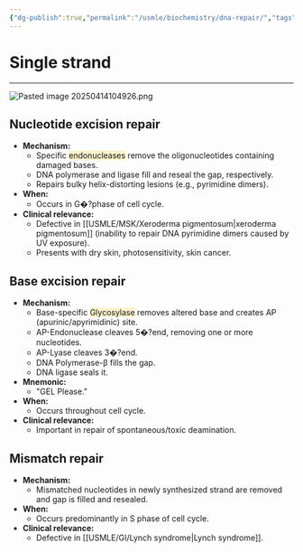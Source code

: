 ```yaml
---
{"dg-publish":true,"permalink":"/usmle/biochemistry/dna-repair/","tags":["t1"]}
---
```


# Single strand
---
![Pasted image 20250414104926.png](/img/user/appendix/Pasted%20image%2020250414104926.png)
## Nucleotide excision repair
- **Mechanism:**
	- Specific <span style="background:rgba(240, 200, 0, 0.2)">endonucleases</span> remove the oligonucleotides containing damaged bases.
	- DNA polymerase and ligase fill and reseal the gap, respectively.
	- Repairs bulky helix-distorting lesions (e.g., pyrimidine dimers).
- **When:**
	- Occurs in G�?phase of cell cycle.
- **Clinical relevance:**
	- Defective in [[USMLE/MSK/Xeroderma pigmentosum\|xeroderma pigmentosum]] (inability to repair DNA pyrimidine dimers caused by UV exposure).
	- Presents with dry skin, photosensitivity, skin cancer.
## Base excision repair
- **Mechanism:**
	- Base-specific <span style="background:rgba(240, 200, 0, 0.2)">Glycosylase</span> removes altered base and creates AP (apurinic/apyrimidinic) site.
	- AP-Endonuclease cleaves 5�?end, removing one or more nucleotides.
	- AP-Lyase cleaves 3�?end.
	- DNA Polymerase-β fills the gap.
	- DNA ligase seals it.
- **Mnemonic:**
	- "GEL Please."
- **When:**
	- Occurs throughout cell cycle.
- **Clinical relevance:**
	- Important in repair of spontaneous/toxic deamination.
## Mismatch repair
- **Mechanism:**
	- Mismatched nucleotides in newly synthesized strand are removed and gap is filled and resealed.
- **When:**
	- Occurs predominantly in S phase of cell cycle.
- **Clinical relevance:**
	- Defective in [[USMLE/GI/Lynch syndrome\|Lynch syndrome]].

